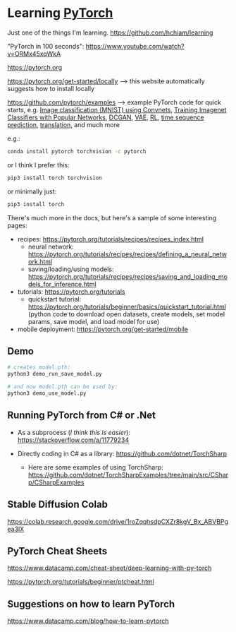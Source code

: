 # Learning [PyTorch](https://pytorch.org/)

Just one of the things I'm learning. https://github.com/hchiam/learning

"PyTorch in 100 seconds": https://www.youtube.com/watch?v=ORMx45xqWkA

https://pytorch.org

https://pytorch.org/get-started/locally --> this website automatically suggests how to install locally

https://github.com/pytorch/examples --> example PyTorch code for quick starts, e.g. [Image classification (MNIST) using Convnets](https://github.com/pytorch/examples/tree/main/mnist), [Training Imagenet Classifiers with Popular Networks](https://github.com/pytorch/examples/tree/main/imagenet), [DCGAN](https://github.com/pytorch/examples/blob/main/dcgan/README.md), [VAE](https://github.com/pytorch/examples/tree/main/vae), [RL](https://github.com/pytorch/examples/tree/main/reinforcement_learning), [time sequence prediction](https://github.com/pytorch/examples/tree/main/time_sequence_prediction), [translation](https://github.com/pytorch/examples/tree/main/language_translation), and much more

e.g.:

```sh
conda install pytorch torchvision -c pytorch
```

or I think I prefer this:

```sh
pip3 install torch torchvision
```

or minimally just:

```sh
pip3 install torch
```

There's much more in the docs, but here's a sample of some interesting pages:

- recipes: https://pytorch.org/tutorials/recipes/recipes_index.html
  - neural network: https://pytorch.org/tutorials/recipes/recipes/defining_a_neural_network.html
  - saving/loading/using models: https://pytorch.org/tutorials/recipes/recipes/saving_and_loading_models_for_inference.html
- tutorials: https://pytorch.org/tutorials
  - quickstart tutorial: https://pytorch.org/tutorials/beginner/basics/quickstart_tutorial.html (python code to download open datasets, create models, set model params, save model, and load model for use)
- mobile deployment: https://pytorch.org/get-started/mobile

## Demo

```sh
# creates model.pth:
python3 demo_run_save_model.py

# and now model.pth can be used by:
python3 demo_use_model.py
```

## Running PyTorch from C# or .Net

- As a subprocess (_I think this is easier_): https://stackoverflow.com/a/11779234

- Directly coding in C# as a library: https://github.com/dotnet/TorchSharp

  - Here are some examples of using TorchSharp: https://github.com/dotnet/TorchSharpExamples/tree/main/src/CSharp/CSharpExamples

## Stable Diffusion Colab

https://colab.research.google.com/drive/1roZqqhsdpCXZr8kgV_Bx_ABVBPgea3lX

## PyTorch Cheat Sheets

https://www.datacamp.com/cheat-sheet/deep-learning-with-py-torch

https://pytorch.org/tutorials/beginner/ptcheat.html

## Suggestions on how to learn PyTorch

https://www.datacamp.com/blog/how-to-learn-pytorch
